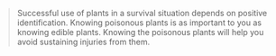 > Successful use of plants in a survival situation depends on positive identification. Knowing poisonous plants is as important to you as knowing edible plants. Knowing the poisonous plants will help you avoid sustaining injuries from them.